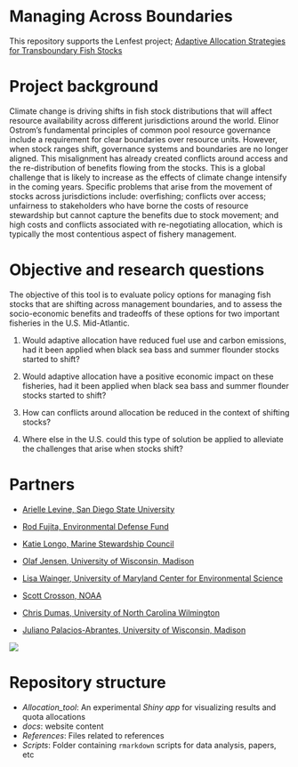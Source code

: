 # Managing Across Boundaries 

This repository supports the Lenfest project; [Adaptive Allocation Strategies for Transboundary Fish Stocks](https://www.lenfestocean.org/en/research-projects/new-effort-to-inform-adaptive-allocation-strategies-for-transboundary-fish-stocks)

# Project background

Climate change is driving shifts in fish stock distributions that will affect resource availability across different jurisdictions around the world. Elinor Ostrom’s fundamental principles of common pool resource governance include a requirement for clear boundaries over resource units. However, when stock ranges shift, governance systems and boundaries are no longer aligned. This misalignment has already created conflicts around access and the re-distribution of benefits flowing from the stocks. This is a global challenge that is likely to increase as the effects of climate change intensify in the coming years. Specific problems that arise from the movement of stocks across jurisdictions include: overfishing; conflicts over access; unfairness to stakeholders who have borne the costs of resource stewardship but cannot capture the benefits due to stock movement; and high costs and conflicts associated with re-negotiating allocation, which is typically the most contentious aspect of fishery management.

# Objective and research questions

The objective of this tool is to evaluate policy options for managing fish stocks that are shifting across management boundaries, and to assess the socio-economic benefits and tradeoffs of these options for two important fisheries in the U.S. Mid-Atlantic.

1. Would  adaptive allocation  have reduced fuel use and carbon emissions, had it been applied when black sea bass and summer flounder stocks started to shift?

2. Would adaptive allocation have a positive economic impact on these fisheries, had it been applied when black sea bass and summer flounder stocks started to shift?

3.	How can conflicts around allocation be reduced in the context of shifting stocks?

4.	Where else in the U.S.  could this type of solution be applied to alleviate the challenges that arise when stocks shift?


# Partners

- [Arielle Levine, San Diego State University](https://geography.sdsu.edu/people/bios/levine)

- [Rod Fujita, Environmental Defense Fund](https://www.edf.org/people/rod-m-fujita)

- [Katie Longo, Marine Stewardship Council](https://www.researchgate.net/profile/Catherine-Longo)

- [Olaf Jensen, University of Wisconsin, Madison](https://limnology.wisc.edu/staff/jensen-olaf/)

- [Lisa Wainger, University of Maryland Center for Environmental Science](https://www.umces.edu/lisa-wainger)

- [Scott Crosson, NOAA](https://www.fisheries.noaa.gov/contact/scott-crosson-phd)

- [Chris Dumas, University of North Carolina Wilmington](https://csbapp.uncw.edu/data/fs/vita.aspx?id=8307)

- [Juliano Palacios-Abrantes, University of Wisconsin, Madison](https://limnology.wisc.edu/staff/palacios-abrantes-juliano/)


![](./Allocation_tool/www/logo_all2.png)

# Repository structure

- *Allocation_tool*: An experimental *Shiny app* for visualizing results and quota allocations
- *docs*: website content
- *References*: Files related to references
- *Scripts*: Folder containing `rmarkdown` scripts for data analysis, papers, etc


